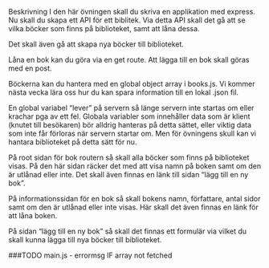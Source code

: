 Beskrivning
I den här övningen skall du skriva en applikation med express.
Nu skall du skapa ett API för ett biblitek. Via detta API skall det gå att se vilka böcker som finns på biblioteket, samt att låna dessa.

Det skall även gå att skapa nya böcker till biblioteket.

Låna en bok kan du göra via en get route. Att lägga till en bok skall göras med en post.

Böckerna kan du hantera med en global object array i books.js. Vi kommer nästa vecka lära oss hur du kan spara information till en lokal .json fil.

En global variabel “lever” på servern så länge servern inte startas om eller krachar pga av ett fel.
Globala variabler som innehåller data som är klient (knutet till besökaren) bör alldrig hanteras på detta sättet, eller viktig data som inte får förloras när servern startar om.
Men för övningens skull kan vi hantara biblioteket på detta sätt för nu. 

På root sidan för bok routern så skall alla böcker som finns på biblioteket visas. På den här sidan räcker det med att visa namn på boken samt om den är utlånad eller inte. Det skall även finnas en länk till sidan “lägg till en ny bok”.

På informationssidan för en bok så skall bokens namn, författare, antal sidor samt om den är utlånad eller inte visas. Här skall det även finnas en länk för att låna boken.

På sidan “lägg till en ny bok” så skall det finnas ett formulär via vilket du skall kunna lägga till nya böcker till biblioteket.


###TODO
main.js - errormsg IF array not fetched

